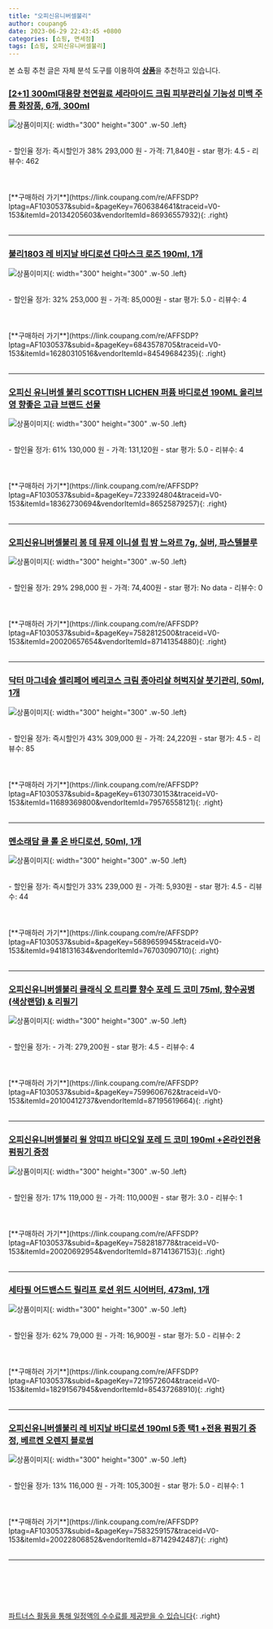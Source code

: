```yaml
---
title: "오피신유니버셀불리"
author: coupang6
date: 2023-06-29 22:43:45 +0800
categories: [쇼핑, 면세점]
tags: [쇼핑, 오피신유니버셀불리]
---
```


본 쇼핑 추천 글은 자체 분석 도구를 이용하여 [**상품**](https://link.coupang.com/a/bao1ui)을 추천하고 있습니다.

### [[2+1] 300ml대용량 천연원료 세라마이드 크림 피부관리실 기능성 미백 주름 화장품, 6개, 300ml](https://link.coupang.com/re/AFFSDP?lptag=AF1030537&subid=&pageKey=7606384641&traceid=V0-153&itemId=20134205603&vendorItemId=86936557932)

![상품이미지](https://thumbnail7.coupangcdn.com/thumbnails/remote/230x230ex/image/vendor_inventory/e2fc/8087b6bc38cc88ea9ab132206e410fd81bbe53e394851650538366171f8f.png){: width="300" height="300" .w-50 .left}


<br>
- 할인율 정가: 즉시할인가 38%  293,000   원
- 가격: 71,840원
- star 평가: 4.5
- 리뷰수: 462
<br>
<br>
<br>
<br>
[**구매하러 가기**](https://link.coupang.com/re/AFFSDP?lptag=AF1030537&subid=&pageKey=7606384641&traceid=V0-153&itemId=20134205603&vendorItemId=86936557932){: .right}
<br>
<br>

---

### [불리1803 레 비지날 바디로션 다마스크 로즈 190ml, 1개](https://link.coupang.com/re/AFFSDP?lptag=AF1030537&subid=&pageKey=6843578705&traceid=V0-153&itemId=16280310516&vendorItemId=84549684235)

![상품이미지](https://thumbnail6.coupangcdn.com/thumbnails/remote/230x230ex/image/vendor_inventory/3e7c/cdc36a98e94c857941154907b824813c7ae0cd140df2bb328f994ae95829.png){: width="300" height="300" .w-50 .left}


<br>
- 할인율 정가: 32%  253,000   원
- 가격: 85,000원
- star 평가: 5.0
- 리뷰수: 4
<br>
<br>
<br>
<br>
[**구매하러 가기**](https://link.coupang.com/re/AFFSDP?lptag=AF1030537&subid=&pageKey=6843578705&traceid=V0-153&itemId=16280310516&vendorItemId=84549684235){: .right}
<br>
<br>

---

### [오피신 유니버셀 불리 SCOTTISH LICHEN 퍼퓸 바디로션 190ML 올리브영 향좋은 고급 브랜드 선물](https://link.coupang.com/re/AFFSDP?lptag=AF1030537&subid=&pageKey=7233924804&traceid=V0-153&itemId=18362730694&vendorItemId=86525879257)

![상품이미지](https://thumbnail9.coupangcdn.com/thumbnails/remote/230x230ex/image/vendor_inventory/e67c/744bd74ed44adf63327585702c44ee68f4360ad7b632647ec1ced76d6500.jpg){: width="300" height="300" .w-50 .left}


<br>
- 할인율 정가: 61%  130,000   원
- 가격: 131,120원
- star 평가: 5.0
- 리뷰수: 4
<br>
<br>
<br>
<br>
[**구매하러 가기**](https://link.coupang.com/re/AFFSDP?lptag=AF1030537&subid=&pageKey=7233924804&traceid=V0-153&itemId=18362730694&vendorItemId=86525879257){: .right}
<br>
<br>

---

### [오피신유니버셀불리 봄 데 뮤제 이니셜 립 밤 느와르 7g, 실버, 파스텔블루](https://link.coupang.com/re/AFFSDP?lptag=AF1030537&subid=&pageKey=7582812500&traceid=V0-153&itemId=20020657654&vendorItemId=87141354880)

![상품이미지](https://thumbnail10.coupangcdn.com/thumbnails/remote/230x230ex/image/vendor_inventory/f7da/dfc9b660dced4a3c7a7c76fa3f2162202381978761d5d958ecb352017288.jpg){: width="300" height="300" .w-50 .left}


<br>
- 할인율 정가: 29%  298,000   원
- 가격: 74,400원
- star 평가: No data
- 리뷰수: 0
<br>
<br>
<br>
<br>
[**구매하러 가기**](https://link.coupang.com/re/AFFSDP?lptag=AF1030537&subid=&pageKey=7582812500&traceid=V0-153&itemId=20020657654&vendorItemId=87141354880){: .right}
<br>
<br>

---

### [닥터 마그네슘 셀리페어 베리코스 크림 종아리살 허벅지살 붓기관리, 50ml, 1개](https://link.coupang.com/re/AFFSDP?lptag=AF1030537&subid=&pageKey=6130730153&traceid=V0-153&itemId=11689369800&vendorItemId=79576558121)

![상품이미지](https://thumbnail10.coupangcdn.com/thumbnails/remote/230x230ex/image/vendor_inventory/741a/5c9d06651ff0dcf090a16f3839fecff2a0546fd7942f27fac8a121654981.jpg){: width="300" height="300" .w-50 .left}


<br>
- 할인율 정가: 즉시할인가 43%  309,000   원
- 가격: 24,220원
- star 평가: 4.5
- 리뷰수: 85
<br>
<br>
<br>
<br>
[**구매하러 가기**](https://link.coupang.com/re/AFFSDP?lptag=AF1030537&subid=&pageKey=6130730153&traceid=V0-153&itemId=11689369800&vendorItemId=79576558121){: .right}
<br>
<br>

---

### [멘소래담 쿨 롤 온 바디로션, 50ml, 1개](https://link.coupang.com/re/AFFSDP?lptag=AF1030537&subid=&pageKey=5689659945&traceid=V0-153&itemId=9418131634&vendorItemId=76703090710)

![상품이미지](https://thumbnail10.coupangcdn.com/thumbnails/remote/230x230ex/image/rs_quotation_api/o7eqxy0a/8642bb85a9cf4b4abeef766dfecd04bd.jpg){: width="300" height="300" .w-50 .left}


<br>
- 할인율 정가: 즉시할인가 33%  239,000   원
- 가격: 5,930원
- star 평가: 4.5
- 리뷰수: 44
<br>
<br>
<br>
<br>
[**구매하러 가기**](https://link.coupang.com/re/AFFSDP?lptag=AF1030537&subid=&pageKey=5689659945&traceid=V0-153&itemId=9418131634&vendorItemId=76703090710){: .right}
<br>
<br>

---

### [오피신유니버셀불리 클래식 오 트리쁠 향수 포레 드 코미 75ml, 향수공병(색상랜덤) & 리필기](https://link.coupang.com/re/AFFSDP?lptag=AF1030537&subid=&pageKey=7599606762&traceid=V0-153&itemId=20100412737&vendorItemId=87195619664)

![상품이미지](https://thumbnail8.coupangcdn.com/thumbnails/remote/230x230ex/image/vendor_inventory/a5bc/f427178e19c04d7b6b3902aa9ce73caa4a912f8035fc1041bd88f9ba8edf.jpg){: width="300" height="300" .w-50 .left}


<br>
- 할인율 정가: 
- 가격: 279,200원
- star 평가: 4.5
- 리뷰수: 4
<br>
<br>
<br>
<br>
[**구매하러 가기**](https://link.coupang.com/re/AFFSDP?lptag=AF1030537&subid=&pageKey=7599606762&traceid=V0-153&itemId=20100412737&vendorItemId=87195619664){: .right}
<br>
<br>

---

### [오피신유니버셀불리 윌 앙띠끄 바디오일 포레 드 코미 190ml +온라인전용 펌핑기 증정](https://link.coupang.com/re/AFFSDP?lptag=AF1030537&subid=&pageKey=7582818778&traceid=V0-153&itemId=20020692954&vendorItemId=87141367153)

![상품이미지](https://thumbnail9.coupangcdn.com/thumbnails/remote/230x230ex/image/vendor_inventory/4dfd/d636972e3aa1dac4a3c5332a8ab37de74937715f2e4d77c1b0d52e7aebfa.jpg){: width="300" height="300" .w-50 .left}


<br>
- 할인율 정가: 17%  119,000   원
- 가격: 110,000원
- star 평가: 3.0
- 리뷰수: 1
<br>
<br>
<br>
<br>
[**구매하러 가기**](https://link.coupang.com/re/AFFSDP?lptag=AF1030537&subid=&pageKey=7582818778&traceid=V0-153&itemId=20020692954&vendorItemId=87141367153){: .right}
<br>
<br>

---

### [세타필 어드밴스드 릴리프 로션 위드 시어버터, 473ml, 1개](https://link.coupang.com/re/AFFSDP?lptag=AF1030537&subid=&pageKey=7219572604&traceid=V0-153&itemId=18291567945&vendorItemId=85437268910)

![상품이미지](https://thumbnail6.coupangcdn.com/thumbnails/remote/230x230ex/image/rs_quotation_api/pfomuxsm/5d672d02c25143ea83678c4b766204f8.png){: width="300" height="300" .w-50 .left}


<br>
- 할인율 정가: 62%  79,000   원
- 가격: 16,900원
- star 평가: 5.0
- 리뷰수: 2
<br>
<br>
<br>
<br>
[**구매하러 가기**](https://link.coupang.com/re/AFFSDP?lptag=AF1030537&subid=&pageKey=7219572604&traceid=V0-153&itemId=18291567945&vendorItemId=85437268910){: .right}
<br>
<br>

---

### [오피신유니버셀불리 레 비지날 바디로션 190ml 5종 택1 +전용 펌핑기 증정, 베르켄 오렌지 블로썸](https://link.coupang.com/re/AFFSDP?lptag=AF1030537&subid=&pageKey=7583259157&traceid=V0-153&itemId=20022806852&vendorItemId=87142942487)

![상품이미지](https://thumbnail7.coupangcdn.com/thumbnails/remote/230x230ex/image/vendor_inventory/3225/c390c9ca44679308f95f0466b8b277cfabb2fa1dfb307951201699007559.jpg){: width="300" height="300" .w-50 .left}


<br>
- 할인율 정가: 13%  116,000   원
- 가격: 105,300원
- star 평가: 5.0
- 리뷰수: 1
<br>
<br>
<br>
<br>
[**구매하러 가기**](https://link.coupang.com/re/AFFSDP?lptag=AF1030537&subid=&pageKey=7583259157&traceid=V0-153&itemId=20022806852&vendorItemId=87142942487){: .right}
<br>
<br>

---
<br><br><br><br><br> [파트너스 활동을 통해 일정액의 수수료를 제공받을 수 있습니다](https://link.coupang.com/a/bao1ui){: .right}
